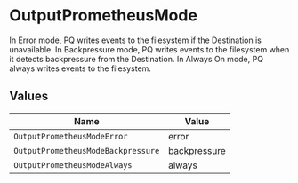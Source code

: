 # OutputPrometheusMode

In Error mode, PQ writes events to the filesystem if the Destination is unavailable. In Backpressure mode, PQ writes events to the filesystem when it detects backpressure from the Destination. In Always On mode, PQ always writes events to the filesystem.


## Values

| Name                               | Value                              |
| ---------------------------------- | ---------------------------------- |
| `OutputPrometheusModeError`        | error                              |
| `OutputPrometheusModeBackpressure` | backpressure                       |
| `OutputPrometheusModeAlways`       | always                             |